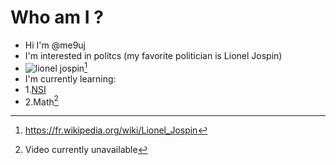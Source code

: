 # Who am I ?
- Hi I'm @me9uj
- I'm interested in politcs (my favorite politician is Lionel Jospin)
- ![lionel jospin](https://user-images.githubusercontent.com/81018727/188304544-ab59f1c9-4165-45a3-8dc7-74d6910767c2.jpg)[^1]
- I'm currently learning:
- 1.[NSI](https://www.youtube.com/watch?v=Vx4ReBkMpP0)
- 2.Math[^2]
[^1]: https://fr.wikipedia.org/wiki/Lionel_Jospin
[^2]: Video currently unavailable
